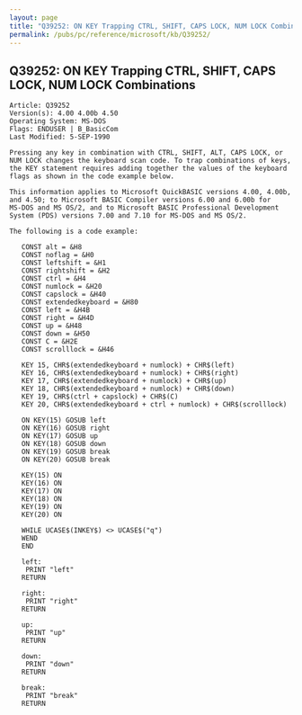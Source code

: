 ```yaml
---
layout: page
title: "Q39252: ON KEY Trapping CTRL, SHIFT, CAPS LOCK, NUM LOCK Combinations"
permalink: /pubs/pc/reference/microsoft/kb/Q39252/
---
```


## Q39252: ON KEY Trapping CTRL, SHIFT, CAPS LOCK, NUM LOCK Combinations

	Article: Q39252
	Version(s): 4.00 4.00b 4.50
	Operating System: MS-DOS
	Flags: ENDUSER | B_BasicCom
	Last Modified: 5-SEP-1990
	
	Pressing any key in combination with CTRL, SHIFT, ALT, CAPS LOCK, or
	NUM LOCK changes the keyboard scan code. To trap combinations of keys,
	the KEY statement requires adding together the values of the keyboard
	flags as shown in the code example below.
	
	This information applies to Microsoft QuickBASIC versions 4.00, 4.00b,
	and 4.50; to Microsoft BASIC Compiler versions 6.00 and 6.00b for
	MS-DOS and MS OS/2, and to Microsoft BASIC Professional Development
	System (PDS) versions 7.00 and 7.10 for MS-DOS and MS OS/2.
	
	The following is a code example:
	
	   CONST alt = &H8
	   CONST noflag = &H0
	   CONST leftshift = &H1
	   CONST rightshift = &H2
	   CONST ctrl = &H4
	   CONST numlock = &H20
	   CONST capslock = &H40
	   CONST extendedkeyboard = &H80
	   CONST left = &H4B
	   CONST right = &H4D
	   CONST up = &H48
	   CONST down = &H50
	   CONST C = &H2E
	   CONST scrolllock = &H46
	
	   KEY 15, CHR$(extendedkeyboard + numlock) + CHR$(left)
	   KEY 16, CHR$(extendedkeyboard + numlock) + CHR$(right)
	   KEY 17, CHR$(extendedkeyboard + numlock) + CHR$(up)
	   KEY 18, CHR$(extendedkeyboard + numlock) + CHR$(down)
	   KEY 19, CHR$(ctrl + capslock) + CHR$(C)
	   KEY 20, CHR$(extendedkeyboard + ctrl + numlock) + CHR$(scrolllock)
	
	   ON KEY(15) GOSUB left
	   ON KEY(16) GOSUB right
	   ON KEY(17) GOSUB up
	   ON KEY(18) GOSUB down
	   ON KEY(19) GOSUB break
	   ON KEY(20) GOSUB break
	
	   KEY(15) ON
	   KEY(16) ON
	   KEY(17) ON
	   KEY(18) ON
	   KEY(19) ON
	   KEY(20) ON
	
	   WHILE UCASE$(INKEY$) <> UCASE$("q")
	   WEND
	   END
	
	   left:
	    PRINT "left"
	   RETURN
	
	   right:
	    PRINT "right"
	   RETURN
	
	   up:
	    PRINT "up"
	   RETURN
	
	   down:
	    PRINT "down"
	   RETURN
	
	   break:
	    PRINT "break"
	   RETURN
